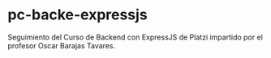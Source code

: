 # pc-backe-expressjs
Seguimiento del  Curso de Backend con ExpressJS de Platzi impartido por el profesor Oscar Barajas Tavares. 
